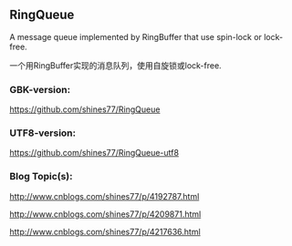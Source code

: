 RingQueue
---------

A message queue implemented by RingBuffer that use spin-lock or lock-free.

一个用RingBuffer实现的消息队列，使用自旋锁或lock-free.

### GBK-version:

https://github.com/shines77/RingQueue

### UTF8-version:

https://github.com/shines77/RingQueue-utf8

### Blog Topic(s):

http://www.cnblogs.com/shines77/p/4192787.html

http://www.cnblogs.com/shines77/p/4209871.html

http://www.cnblogs.com/shines77/p/4217636.html
